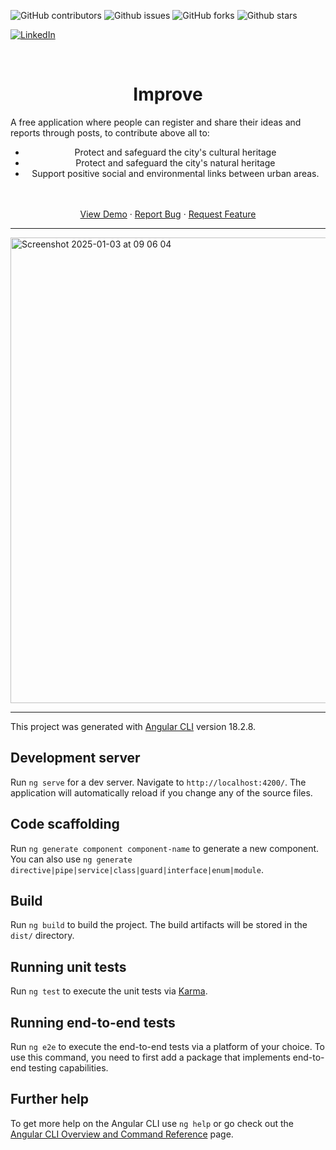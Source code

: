 <a id="readme-top"></a>

![GitHub contributors](https://img.shields.io/github/contributors/giovanniBombardieri/Improve)
![Github issues](https://img.shields.io/github/issues/giovanniBombardieri/Improve)
![GitHub forks](https://img.shields.io/github/forks/giovanniBombardieri/Improve?style=flat)
![Github stars](https://img.shields.io/github/stars/giovanniBombardieri/Improve?style=flat&color=%23EF2D5E)

[![LinkedIn](https://img.shields.io/badge/LinkedIn-0077B5?style=for-the-badge&logo=linkedin&logoColor=white)](https://www.linkedin.com/in/giovanni-bombardieri-13ba7021b/)


<!-- PROJECT LOGO -->
<br />
<div align="center">
  <h1 align="center">Improve</h1>

  <p align="left">
    A free application where people can register and share their ideas and reports through posts, to contribute above all to:
    <ul>
      <li>Protect and safeguard the city's cultural heritage</li>
      <li>Protect and safeguard the city's natural heritage</li>
      <li>Support positive social and environmental links between urban areas.</li>
    </ul>
    <br />
    <br />
    <a href="https://github.com/GiovanniBombardieri/Find-Books">View Demo</a>
    ·
    <a href="https://github.com/GiovanniBombardieri/Find-Books/issues/new?labels=bug&template=bug-report---.md">Report Bug</a>
    ·
    <a href="https://github.com/GiovanniBombardieri/Find-Books/issues/new?labels=enhancement&template=feature-request---.md">Request Feature</a>
  </p>
</div>

---

<img width="745" alt="Screenshot 2025-01-03 at 09 06 04" src="https://github.com/user-attachments/assets/6caff65a-4921-46a0-a976-64c3c0303c95" />

---

This project was generated with [Angular CLI](https://github.com/angular/angular-cli) version 18.2.8.

## Development server

Run `ng serve` for a dev server. Navigate to `http://localhost:4200/`. The application will automatically reload if you change any of the source files.

## Code scaffolding

Run `ng generate component component-name` to generate a new component. You can also use `ng generate directive|pipe|service|class|guard|interface|enum|module`.

## Build

Run `ng build` to build the project. The build artifacts will be stored in the `dist/` directory.

## Running unit tests

Run `ng test` to execute the unit tests via [Karma](https://karma-runner.github.io).

## Running end-to-end tests

Run `ng e2e` to execute the end-to-end tests via a platform of your choice. To use this command, you need to first add a package that implements end-to-end testing capabilities.

## Further help

To get more help on the Angular CLI use `ng help` or go check out the [Angular CLI Overview and Command Reference](https://angular.dev/tools/cli) page.
